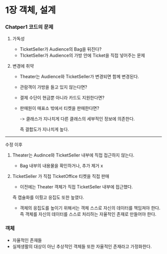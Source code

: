 # 1장 객체, 설계



### Chatper1 코드의 문제

1. 가독성

   - TicketSeller가 Audience의 Bag을 뒤진다? 
   - TIcketSeller가 Audience의 가방 안에 Ticket을 직접 넣어주는 문제

2. 변경에 취약

   * Theater는 Audience와 TicketSeller가 변경되면 함께 변경된다.

   * 관람객이 가방을 들고 있지 않는다면? 

   * 결제 수단이 현금뿐 아니라 카드도 지원한다면?

   * 판매원이 매표소 밖에서 티켓을 판매한다면? 

     -> 클래스가 지나치게 다른 클래스의 세부적인 정보에 의존한다.

     즉 결합도가 지나치게 높다. 

---

수정 이후

1. Theater는 Audince와 TicketSeller 내부에 직접 접근하지 않는다. 

   - Bag 내부의 내용물을 확인하거나, 추가 제거  x

2. TicketSeller 가 직접 TicketOffice 티켓을 직접 판매

   - 이전에는 Theater 객체가 직접 TicketSeller 내부에 접근했다. 

   즉 캡슐화를 이뤘고 응집도 또한 높였다. 

   * 객체의 응집도를 높이기 위해서는 객체 스스로 자신의 데이터를 책임져야 한다. 즉 객체를 자신의 데이터를 스스로 처리하는 자율적인 존재로 만들어야 한다. 

### 객체

* 자율적인 존재들
* 실제생활의 대상이 아닌 추상적인 객체들 또한 자율적인 존재라고 가정화한다.